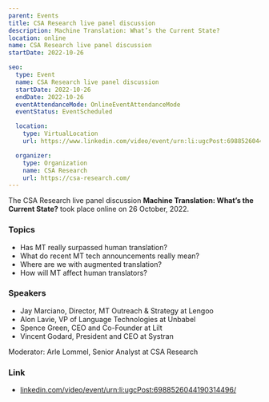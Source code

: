 ```yaml
---
parent: Events
title: CSA Research live panel discussion
description: Machine Translation: What’s the Current State?
location: online
name: CSA Research live panel discussion
startDate: 2022-10-26

seo:
  type: Event
  name: CSA Research live panel discussion
  startDate: 2022-10-26
  endDate: 2022-10-26
  eventAttendanceMode: OnlineEventAttendanceMode
  eventStatus: EventScheduled

  location:
    type: VirtualLocation
    url: https://www.linkedin.com/video/event/urn:li:ugcPost:6988526044190314496/

  organizer:
    type: Organization
    name: CSA Research
    url: https://csa-research.com/
---
```


The CSA Research live panel discussion **Machine Translation: What’s the Current State?** took place online on 26 October, 2022.

### Topics

- Has MT really surpassed human translation?
- What do recent MT tech announcements really mean?
- Where are we with augmented translation?
- How will MT affect human translators?

### Speakers

- Jay Marciano, Director, MT Outreach & Strategy at Lengoo
- Alon Lavie, VP of Language Technologies at Unbabel
- Spence Green, CEO and Co-Founder at Lilt
- Vincent Godard, President and CEO at Systran

Moderator: Arle Lommel, Senior Analyst at CSA Research

### Link

- [linkedin.com/video/event/urn:li:ugcPost:6988526044190314496/](https://www.linkedin.com/video/event/urn:li:ugcPost:6988526044190314496/)
